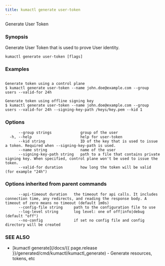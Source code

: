 ```yaml
---
title: kumactl generate user-token
---
```


Generate User Token

### Synopsis

Generate User Token that is used to prove User identity.

```
kumactl generate user-token [flags]
```

### Examples

```

Generate token using a control plane
$ kumactl generate user-token --name john.doe@example.com --group users --valid-for 24h

Generate token using offline signing key
$ kumactl generate user-token --name john.doe@example.com --group users --valid-for 24h --signing-key-path /keys/key.pem --kid 1

```

### Options

```
      --group strings             group of the user
  -h, --help                      help for user-token
      --kid string                ID of the key that is used to issue a token. Required when --signing-key-path is used.
      --name string               name of the user
      --signing-key-path string   path to a file that contains private signing key. When specified, control plane won't be used to issue the token.
      --valid-for duration        how long the token will be valid (for example "24h")
```

### Options inherited from parent commands

```
      --api-timeout duration   the timeout for api calls. It includes connection time, any redirects, and reading the response body. A timeout of zero means no timeout (default 1m0s)
      --config-file string     path to the configuration file to use
      --log-level string       log level: one of off|info|debug (default "off")
      --no-config              if set no config file and config directory will be created
```

### SEE ALSO

* [kumactl generate](/docs/{{ page.release }}/generated/cmd/kumactl/kumactl_generate)	 - Generate resources, tokens, etc

